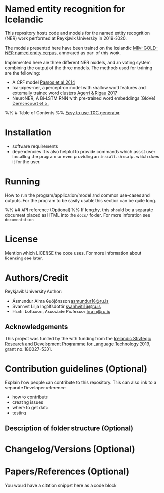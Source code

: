 


# Named entity recognition for Icelandic
This repository hosts code and models for the named entity recognition (NER) work performed at Reykjavik University in 2019-2020.

The models presented here have been trained on the Icelandic [MIM-GOLD-NER named entity corpus](http://www.malfong.is/index.php?lang=en&pg=mim_gold_ner), annotated as part of this work.

Implemented here are three different NER models, and an voting system combining the output of the three models. The methods used for training are the following:
* A CRF model [Passos et al 2014](https://www.aclweb.org/anthology/W14-1609.pdf)
* Ixa-pipes-ner, a perceptron model with shallow word features and externally trained word clusters [Agerri & Rigau 2017](https://arxiv.org/pdf/1701.09123.pdf)
* NeuroNER, A Bi-LSTM RNN with pre-trained word embeddings (GloVe) [Dernoncourt et al.](https://arxiv.org/pdf/1705.05487.pdf)


%% # Table of Contents
%% [Easy to use TOC generator](https://ecotrust-canada.github.io/markdown-toc/)

# Installation
* software requirements
* dependencies
It is also helpful to provide commands which assist user installing the program or even providing an `install.sh` script which does it for the user.

# Running
How to run the program/application/model and common use-cases and outputs.
For the program to be easily usable this section can be quite long.

%% ## API reference (Optional)
%% If lengthy, this should be a separate document placed as HTML into the `docs/` folder. For more inforation see `documentation`

# License
Mention which LICENSE the code uses. For more information about licensing see later.

# Authors/Credit
Reykjavik University
Author:
* Ásmundur Alma Guðjónsson <asmundur10@ru.is>
* Svanhvít Lilja Ingólfsdóttir <svanhviti16@ru.is>
* Hrafn Loftsson, Associate Professor <hrafn@ru.is>

## Acknowledgements
This project was funded by the with funding from the [Icelandic Strategic Research and Development Programme for Language Technology](https://www.rannis.is/sjodir/rannsoknir/markaaetlun-i-tungu-og-taekni/) 2019, grant no. 180027-5301.

# Contribution guidelines (Optional)
Explain how people can contribute to this repository. This can also link to a separate Developer reference
* how to contribute
* creating issues
* where to get data
* testing

## Description of folder structure (Optional)

# Changelog/Versions (Optional)

# Papers/References (Optional)
You would have a citation snippet here as a code block
